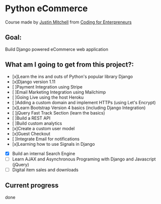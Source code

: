 # Python eCommerce
Course made by [Justin Mitchell](https://twitter.com/justinmitchel) from [Coding for Enterpreneurs](https://www.codingforentrepreneurs.com/)

## Goal:
Build Django powered eCommerce web application

## What am I going to get from this project?:

- [x]Learn the ins and outs of Python's popular library Django
- [x]Django version 1.11
- [ ]Payment Integration using Stripe
- [ ]Email Marketing Integration using Mailchimp
- [ ]Going Live using the host Heroku
- [ ]Adding a custom domain and implement HTTPs (using Let's Encrypt)
- [x]Learn Bootstrap Version 4 basics (including Django Integration)
- [ ]jQuery Fast Track Section (learn the basics)
- [ ]Build a REST API
- [ ]Build custom analytics
- [x]Create a custom user model
- [x]Guest Checkout
- [ ]Integrate Email for notifications
- [x]Learning how to use Signals in Django
- [x] Build an internal Search Engine
- [ ] Learn AJAX and Asynchronous Programing with Django and Javascript (jQuery)
- [ ] Digital item sales and downloads

## Current progress
[](http://progressed.io/bar/41) done